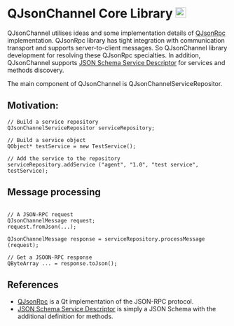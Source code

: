 # QJsonChannel Core Library <img src="https://seeklogo.com/images/C/c-logo-43CE78FF9C-seeklogo.com.png" width="24" height="24">

QJsonChannel utilises ideas and some implementation details of [QJsonRpc](https://bitbucket.org/devonit/qjsonrpc) implementation. QJsonRpc library has tight integration with communication transport and supports server-to-client messages. So QJsonChannel library development for resolving these QJsonRpc specialties. 
In addition, QJsonChannel supports [JSON Schema Service Descriptor](https://jsonrpc.org/historical/json-schema-service-descriptor.html) for services and methods discovery.

The main component of QJsonChannel is QJsonChannelServiceRepositor. 

## Motivation:
~~~~~~
// Build a service repository
QJsonChannelServiceRepositor serviceRepository;

// Build a service object
QObject* testService = new TestService();

// Add the service to the repository
serviceRepository.addService ("agent", "1.0", "test service", testService);
~~~~~~

## Message processing
~~~~~~

// A JSON-RPC request
QJsonChannelMessage request;
request.fromJson(...);

QJsonChannelMessage response = serviceRepository.processMessage (request);

// Get a JSOON-RPC response
QByteArray ... = response.toJson();
~~~~~~

## References
- [QJsonRpc](https://bitbucket.org/devonit/qjsonrpc) is a Qt implementation of the JSON-RPC protocol.
- [JSON Schema Service Descriptor](https://jsonrpc.org/historical/json-schema-service-descriptor.html) is simply a JSON Schema with the additional definition for methods.